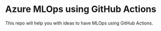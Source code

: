 # Azure MLOps using GitHub Actions

This repo will help you with ideas to have MLOps using GitHub Actions.
